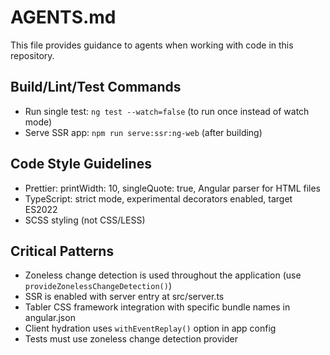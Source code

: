 # AGENTS.md

This file provides guidance to agents when working with code in this repository.

## Build/Lint/Test Commands

- Run single test: `ng test --watch=false` (to run once instead of watch mode)
- Serve SSR app: `npm run serve:ssr:ng-web` (after building)

## Code Style Guidelines

- Prettier: printWidth: 10, singleQuote: true, Angular parser for HTML files
- TypeScript: strict mode, experimental decorators enabled, target ES2022
- SCSS styling (not CSS/LESS)

## Critical Patterns

- Zoneless change detection is used throughout the application (use `provideZonelessChangeDetection()`)
- SSR is enabled with server entry at src/server.ts
- Tabler CSS framework integration with specific bundle names in angular.json
- Client hydration uses `withEventReplay()` option in app config
- Tests must use zoneless change detection provider
